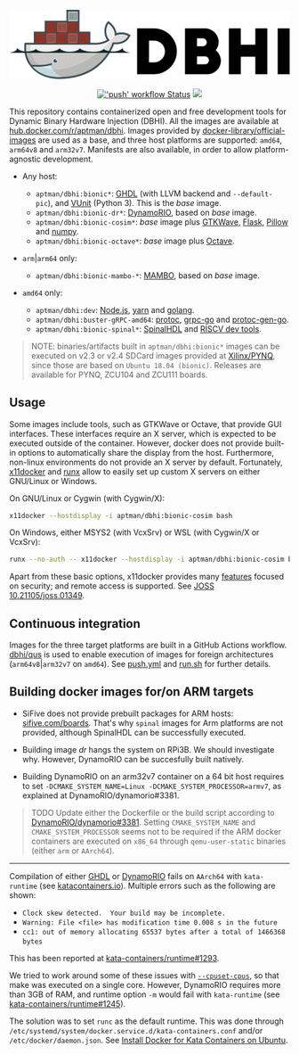<p align="center">
  <img src="./logo/light.png" width="550"/>
</p>

<p align="center">
  <a title="'push' workflow Status" href="https://github.com/dbhi/docker/actions"><img alt="'push' workflow Status" src="https://github.com/dbhi/docker/workflows/push/badge.svg"></a><!--
  -->
  <a title="Docker Hub" href="https://hub.docker.com/r/aptman/dbhi/"><img src="https://img.shields.io/docker/pulls/aptman/dbhi.svg?longCache=true&style=flat-square&logo=docker&logoColor=fff&label=aptman%2Fdbhi"></a><!--
  -->
</p>

This repository contains containerized open and free development tools for Dynamic Binary Hardware Injection (DBHI). All the images are available at [hub.docker.com/r/aptman/dbhi](https://hub.docker.com/r/aptman/dbhi/). Images provided by [docker-library/official-images](https://github.com/docker-library/official-images#architectures-other-than-amd64) are used as a base, and three host platforms are supported: `amd64`, `arm64v8` and `arm32v7`. Manifests are also available, in order to allow platform-agnostic development.

- Any host:
  - `aptman/dbhi:bionic*`: [GHDL](https://github.com/ghdl/ghdl) (with LLVM backend and `--default-pic`), and [VUnit](https://github.com/VUnit/vunit) (Python 3). This is the *base* image.
  - `aptman/dbhi:bionic-dr*`: [DynamoRIO](https://github.com/DynamoRIO/dynamorio), based on *base* image.
  - `aptman/dbhi:bionic-cosim*`: *base* image plus [GTKWave](http://gtkwave.sourceforge.net/), [Flask](https://flask.palletsprojects.com/en/1.1.x/), [Pillow](https://pillow.readthedocs.io/en/stable/) and [numpy](https://numpy.org/).
  - `aptman/dbhi:bionic-octave*`: *base* image plus [Octave](https://www.gnu.org/software/octave/).

- `arm`|`arm64` only:
  - `aptman/dbhi:bionic-mambo-*`: [MAMBO](https://github.com/beehive-lab/mambo), based on *base* image.

- `amd64` only:
  - `aptman/dbhi:dev`: [Node.js](https://nodejs.org), [yarn](https://yarnpkg.com/) and [golang](https://golang.org/).
  - `aptman/dbhi:buster-gRPC-amd64`: [protoc](https://github.com/protocolbuffers/protobuf/), [grpc-go](https://github.com/grpc/grpc-go) and [protoc-gen-go](https://github.com/golang/protobuf/).
  - `aptman/dbhi:bionic-spinal*`: [SpinalHDL](https://github.com/SpinalHDL/SpinalHDL) and [RISCV dev tools](https://static.dev.sifive.com/dev-tools/).


> NOTE: binaries/artifacts built in `aptman/dbhi:bionic*` images can be executed on v2.3 or v2.4 SDCard images provided at [Xilinx/PYNQ](https://github.com/Xilinx/PYNQ/releases), since those are based on `Ubuntu 18.04 (bionic)`. Releases are available for PYNQ, ZCU104 and ZCU111 boards.

## Usage

Some images include tools, such as GTKWave or Octave, that provide GUI interfaces. These interfaces require an X server, which is expected to be executed outside of the container. However, docker does not provide built-in options to automatically share the display from the host. Furthermore, non-linux environments do not provide an X server by default. Fortunately, [x11docker](https://github.com/mviereck/x11docker) and [runx](https://github.com/mviereck/runx) allow to easily set up custom X servers on either GNU/Linux or Windows.

On GNU/Linux or Cygwin (with Cygwin/X):

```sh
x11docker --hostdisplay -i aptman/dbhi:bionic-cosim bash
```

On Windows, either MSYS2 (with VcxSrv) or WSL (with Cygwin/X or VcxSrv):

```sh
runx --no-auth -- x11docker --hostdisplay -i aptman/dbhi:bionic-cosim bash
```

Apart from these basic options, x11docker provides many [features](https://github.com/mviereck/x11docker#features) focused on security; and remote access is supported. See [JOSS 10.21105/joss.01349](https://joss.theoj.org/papers/10.21105/joss.01349).


## Continuous integration

Images for the three target platforms are built in a GitHub Actions workflow. [dbhi/qus](https://github.com/dbhi/qus) is used to enable execution of images for foreign architectures (`arm64v8`|`arm32v7` on `amd64`). See [push.yml](./.github/workflows/push.yml) and [run.sh](./run.sh) for further details.

## Building docker images for/on ARM targets

- SiFive does not provide prebuilt packages for ARM hosts: [sifive.com/boards](https://www.sifive.com/boards/). That's why `spinal` images for Arm platforms are not provided, although SpinalHDL can be successfully executed.

- Building image *dr* hangs the system on RPi3B. We should investigate why. However, DynamoRIO can be succesfully built natively.

- Building DynamoRIO on an arm32v7 container on a 64 bit host requires to set `-DCMAKE_SYSTEM_NAME=Linux -DCMAKE_SYSTEM_PROCESSOR=armv7`, as explained at DynamoRIO/dynamorio#3381.

> TODO Update either the Dockerfile or the build script according to [DynamoRIO/dynamorio#3381](https://github.com/DynamoRIO/dynamorio/issues/3381#issuecomment-468541604).
> Setting `CMAKE_SYSTEM_NAME` and `CMAKE_SYSTEM_PROCESSOR` seems not to be required if the ARM docker containers are executed on `x86_64` through `qemu-user-static` binaries (either `arm` or `AArch64`).

---

Compilation of either [GHDL](https://github.com/ghdl/ghdl/) or [DynamoRIO](https://github.com/DynamoRIO/dynamorio) fails on `AArch64` with `kata-runtime` (see [katacontainers.io](https://katacontainers.io/)). Multiple errors such as the following are shown:

- `Clock skew detected.  Your build may be incomplete.`
- `Warning: File <file> has modification time 0.008 s in the future`
- `cc1: out of memory allocating 65537 bytes after a total of 1466368 bytes`

This has been reported at [kata-containers/runtime#1293](https://github.com/kata-containers/runtime/issues/1293).

We tried to work around some of these issues with [`--cpuset-cpus`](https://docs.docker.com/v17.09/engine/admin/resource_constraints/#cpu), so that make was executed on a single core. However, DynamoRIO requires more than 3GB of RAM, and runtime option `-m` would fail with `kata-runtime` (see [kata-containers/runtime#1245](https://github.com/kata-containers/runtime/issues/1245)).

The solution was to set `runc` as the default runtime. This was done through `/etc/systemd/system/docker.service.d/kata-containers.conf` and/or `/etc/docker/daemon.json`. See [Install Docker for Kata Containers on Ubuntu](https://github.com/kata-containers/documentation/blob/master/install/docker/ubuntu-docker-install.md#install-docker-for-kata-containers-on-ubuntu).
